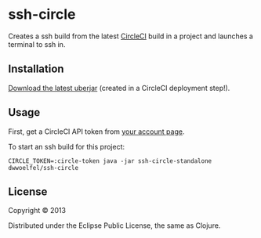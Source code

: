 # ssh-circle

Creates a ssh build from the latest [CircleCI](https://circleci.com) build in a project and launches a terminal to ssh in.

## Installation

[Download the latest uberjar](https://raw.github.com/dwwoelfel/ssh-circle/artifacts/artifacts/ssh-circle-standalone.jar) (created in a CircleCI deployment step!).


## Usage

First, get a CircleCI API token from [your account page](https://circleci.com/account/api).

To start an ssh build for this project:

    CIRCLE_TOKEN=:circle-token java -jar ssh-circle-standalone dwwoelfel/ssh-circle

## License

Copyright © 2013

Distributed under the Eclipse Public License, the same as Clojure.
